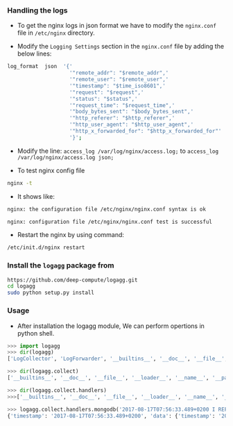 ### Handling the logs

- To get the nginx logs in json format we have to modify the `nginx.conf` file in `/etc/nginx` directory.

- Modify the `Logging Settings` section in the `nginx.conf` file by adding the below lines:
```bash
log_format  json  '{'
                    '"remote_addr": "$remote_addr",'
                    '"remote_user": "$remote_user",'
                    '"timestamp": "$time_iso8601",'
                    '"request": "$request",'
                    '"status": "$status",'
                    '"request_time": "$request_time",'
                    '"body_bytes_sent": "$body_bytes_sent",'
                    '"http_referer": "$http_referer",'
                    '"http_user_agent": "$http_user_agent",'
                    '"http_x_forwarded_for": "$http_x_forwarded_for"'
                    '}';
```

- Modify the line: `access_log /var/log/nginx/access.log;` to `access_log /var/log/nginx/access.log json;`


- To test nginx config file
```bash 
nginx -t
```

- It shows like:
```bash
nginx: the configuration file /etc/nginx/nginx.conf syntax is ok

nginx: configuration file /etc/nginx/nginx.conf test is successful
```

- Restart the nginx by using command:
```bash
/etc/init.d/nginx restart
```


### Install the `logagg` package from
```bash
https://github.com/deep-compute/logagg.git
cd logagg
sudo python setup.py install
```

### Usage

- After installation the logagg module, We can perform opertions in python shell.


```python
>>> import logagg
>>> dir(logagg)
['LogCollector', 'LogForwarder', '__builtins__', '__doc__', '__file__', '__loader__', '__name__', '__package__', '__path__', 'collect', 'command', 'forward', 'main']

>>> dir(logagg.collect)
['__builtins__', '__doc__', '__file__', '__loader__', '__name__', '__package__', '__path__', 'collector', 'handlers']

>>> dir(logagg.collect.handlers)
>>>['__builtins__', '__doc__', '__file__', '__loader__', '__name__', '__package__', '_parse_metric_event', 'basescript', 'convert_str2int', 'datetime', 'django', 'elasticsearch', 'json', 'mongodb', 'nginx_access', 're']

>>> logagg.collect.handlers.mongodb('2017-08-17T07:56:33.489+0200 I REPL     [signalProcessingThread] shutting down replication subsystems')
{'timestamp': '2017-08-17T07:56:33.489+0200', 'data': {'timestamp': '2017-08-17T07:56:33.489+0200', 'message': 'shutting down replication subsystems', 'component': 'REPL', 'severity': 'I', 'context': '[signalProcessingThread]'}, 'type': 'log'}
```

